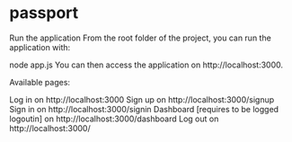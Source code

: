 # passport


Run the application
From the root folder of the project, you can run the application with:

node app.js
You can then access the application on http://localhost:3000.

Available pages:

Log in on http://localhost:3000
Sign up on http://localhost:3000/signup
Sign in on http://localhost:3000/signin
Dashboard [requires to be logged logoutin] on http://localhost:3000/dashboard
Log out on http://localhost:3000/
